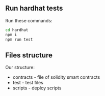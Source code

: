 ## Run hardhat tests

Run these commands:

```bash
cd hardhat
npm i
npm run test
```

## Files structure

Our structure:

* contracts - file of solidity smart contracts
* test - test files
* scripts - deploy scripts